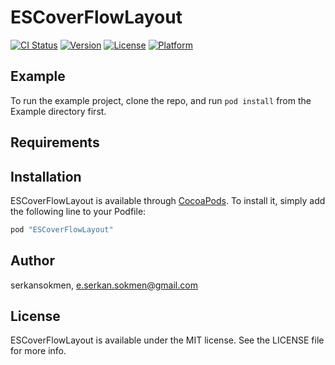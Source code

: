 # ESCoverFlowLayout

[![CI Status](http://img.shields.io/travis/serkansokmen/ESCoverFlowLayout.svg?style=flat)](https://travis-ci.org/serkansokmen/ESCoverFlowLayout)
[![Version](https://img.shields.io/cocoapods/v/ESCoverFlowLayout.svg?style=flat)](http://cocoapods.org/pods/ESCoverFlowLayout)
[![License](https://img.shields.io/cocoapods/l/ESCoverFlowLayout.svg?style=flat)](http://cocoapods.org/pods/ESCoverFlowLayout)
[![Platform](https://img.shields.io/cocoapods/p/ESCoverFlowLayout.svg?style=flat)](http://cocoapods.org/pods/ESCoverFlowLayout)

## Example

To run the example project, clone the repo, and run `pod install` from the Example directory first.

## Requirements

## Installation

ESCoverFlowLayout is available through [CocoaPods](http://cocoapods.org). To install
it, simply add the following line to your Podfile:

```ruby
pod "ESCoverFlowLayout"
```

## Author

serkansokmen, e.serkan.sokmen@gmail.com

## License

ESCoverFlowLayout is available under the MIT license. See the LICENSE file for more info.
